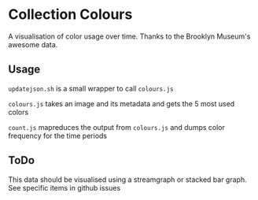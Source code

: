 # Collection Colours

A visualisation of color usage over time. Thanks to the Brooklyn Museum's awesome data.

## Usage
  `updatejson.sh` is a small wrapper to call `colours.js`

  `colours.js` takes an image and its metadata and gets the 5 most used colors

  `count.js` mapreduces the output from `colours.js` and dumps color frequency for the time periods

## ToDo

  This data should be visualised using a streamgraph or stacked bar graph.
  See specific items in github issues
